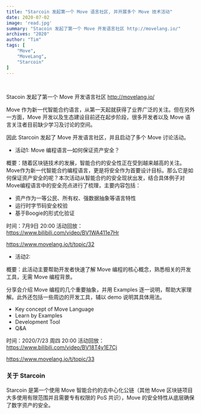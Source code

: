 ```yaml
---
title: "Starcoin 发起第一个 Move 语言社区, 并开展多个 Move 技术活动"
date: 2020-07-02
image: 'read.jpg'
summary: "Stacoin 发起了第一个 Move 开发语言社区 http://movelang.io/"
archives: "2020"
author: "Tim"
tags: [
    "Move",
    "MoveLang",
    "Starcoin"
]
---
```


<br/>


Stacoin 发起了第一个 Move 开发语言社区 http://movelang.io/

Move 作为新一代智能合约语言，从第一天起就获得了业界广泛的关注。但在另外一方面，Move 开发以及生态建设目前还在起步阶段，很多开发者以及 Move 语言关注者目前缺少学习及讨论的空间。

因此 Starcoin 发起了 Move 开发语言社区，并且启动了多个 Move 讨论活动。

* 活动1: Move 编程语言—如何保证资产安全？ 

概要：随着区块链技术的发展，智能合约的安全性正在受到越来越高的关注。Move作为新一代智能合约编程语言，更是将安全作为首要设计目标。那么它是如何保证资产安全的呢？本次活动从智能合约的安全现状出发，结合具体例子对Move编程语言中的安全亮点进行了梳理，主要内容包括：

* 资产作为一等公民、所有权、强数据抽象等语言特性
* 运行时字节码安全校验
* 基于Boogie的形式化验证

时间：7月9日 20:00
活动回放：https://www.bilibili.com/video/BV1WA411e7Hr

https://www.movelang.io/t/topic/32

* 活动2: 

概要：此活动主要帮助开发者快速了解 Move 编程的核心概念，熟悉相关的开发工具，无需 Move 编程背景。

分享会介绍 Move 编程的几个重要抽象，并用 Examples 逐一说明，帮助大家理解。此外还包括一些周边的开发工具，辅以 demo 说明其具体用法。

* Key concept of Move Language
* Learn by Examples
* Development Tool
* Q&A

时间：2020/7/23 周四 20:00
活动回放：https://www.bilibili.com/video/BV18T4y1E7Cj

https://www.movelang.io/t/topic/33

### 关于 Starcoin

Starcoin 是第一个使用 Move 智能合约的去中心化公链（其他 Move 区块链项目大多使用有限范围并且需要专有权限的 PoS 共识），Move 的安全特性从底层确保了数字资产的安全。
